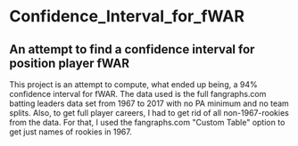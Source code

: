 # Confidence_Interval_for_fWAR
## An attempt to find a confidence interval for position player fWAR
  This project is an attempt to compute, what ended up being, a 94% confidence interval for fWAR. The data used is the full fangraphs.com batting leaders data set from 1967 to 2017 with no PA minimum and no team splits. Also, to get full player careers, I had to get rid of all non-1967-rookies from the data. For that, I used the fangraphs.com "Custom Table" option to get just names of rookies in 1967. 
